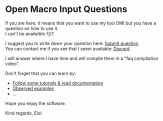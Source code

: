 # Open Macro Input Questions
  
If you are here, it means that you want to use my tool OMI but you have a question on how to use it.  
I can't be availaible 7j/7.  
  
I suggest you to write down your question here: [Submit question](https://openmacroinput.page.link/submitquestion)  
You can contact me if you see that I seem available: [Discord](https://openmacroinput.page.link/discord)  

I will answer where I have time and will compile them in a "faq compilation video".

Don't forget that you can learn by:
- [Follow some tutorials & read documentation](https://openmacroinput.page.link/doc)
- [Observed examples](https://openmacroinput.page.link/byexample)
- ...


Hope you enjoy the software.

Kind regards,
Eloi


